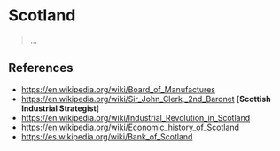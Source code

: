 # Scotland

> …
> 

## References

- https://en.wikipedia.org/wiki/Board_of_Manufactures
- https://en.wikipedia.org/wiki/Sir_John_Clerk,_2nd_Baronet [**Scottish Industrial Strategist**]
- https://en.wikipedia.org/wiki/Industrial_Revolution_in_Scotland
- https://en.wikipedia.org/wiki/Economic_history_of_Scotland
- https://es.wikipedia.org/wiki/Bank_of_Scotland
